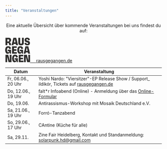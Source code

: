 ```yaml
---
title: "Veranstaltungen"
---
```


<p style="text-align:center">
Eine aktuelle Übersicht über kommende Veranstaltungen bei uns findest du auf:
</p>

<p style="text-align:center">
</p>

<div class="buttons is-centered">
    <a href="https://rausgegangen.de/locations/aula-des-collegium-academicum/"><img src="logo_rausgegangen_freigeist.svg" width="80"/>
    &nbsp;&nbsp;&nbsp;
    <a href="https://rausgegangen.de/organizations/collegium-academicum/" class="button is-medium is-primary">
        <span class="icon">
            <i class="icon-link"></i>
        </span>
        <span>rausgegangen.de</span>
    </a>
</div>

Datum | Veranstaltung 
-------- | -------- 
Fr, 06.06., 20 Uhr | Yoshi Nardo: "Viersitzer"-EP Release Show / Support_ ildikór, Tickets auf <a href="https://rausgegangen.de/en/events/yoshi-nardo-viersitzer-ep-release-show-support-ildiko-0/">rausgegangen.de</a> 
Do, 12.06., 19 Uhr | falt*r Infoabend (Online) - Anmeldung über das <a href="https://collegiumacademicum.de/orientierungsjahr/">Online-Formular</a>
Do, 19.06. | Antirassismus-Workshop mit Mosaik Deutschland e.V.
Sa, 21.06., 19 Uhr | Forró-Tanzabend
So, 29.06., 17 Uhr | CAntine (Küche für alle)
Sa, 29.11. | Zine Fair Heidelberg, Kontakt und Standanmeldung: solarpunk.hd@gmail.com